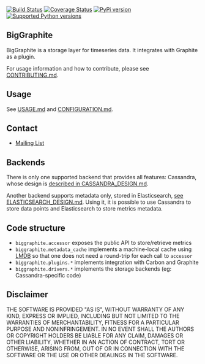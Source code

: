 [![Build Status](https://travis-ci.org/criteo/biggraphite.svg?branch=master)](https://travis-ci.org/criteo/biggraphite)
[![Coverage Status](https://coveralls.io/repos/github/criteo/biggraphite/badge.svg)](https://coveralls.io/github/criteo/biggraphite?branch=master)
[![PyPi version](https://img.shields.io/pypi/v/biggraphite.svg)](https://pypi.python.org/pypi/biggraphite/)
[![Supported Python versions](https://img.shields.io/pypi/pyversions/biggraphite.svg)](https://pypi.python.org/pypi/bigraphite/)

BigGraphite
-----------

BigGraphite is a storage layer for timeseries data. It integrates with Graphite as a plugin.

For usage information and how to contribute, please see [CONTRIBUTING.md](CONTRIBUTING.md).

Usage
-----

See [USAGE.md](USAGE.md) and [CONFIGURATION.md](CONFIGURATION.md).

Contact
-------

- [Mailing List](https://groups.google.com/forum/#!forum/biggraphite)


Backends
--------

There is only one supported backend that provides all features: Cassandra, whose design is [described in CASSANDRA_DESIGN.md](CASSANDRA_DESIGN.md).

Another backend supports metadata only, stored in Elasticsearch, [see ELASTICSEARCH_DESIGN.md](ELASTICSEARCH_DESIGN).
Using it, it is possible to use Cassandra to store data points and Elasticsearch to store metrics metadata.


Code structure
--------------

- `biggraphite.accessor` exposes the public API to store/retrieve metrics
- `biggraphite.metadata_cache` implements a machine-local cache using [LMDB](https://lmdb.readthedocs.io) so that one does not need a round-trip for each call to `accessor`
- `biggraphite.plugins.*` implements integration with Carbon and Graphite
- `biggraphite.drivers.*` implements the storage backends (eg: Cassandra-specific code)

Disclaimer
----------

THE SOFTWARE IS PROVIDED "AS IS", WITHOUT WARRANTY OF ANY KIND, EXPRESS OR IMPLIED, INCLUDING BUT NOT LIMITED TO THE WARRANTIES OF MERCHANTABILITY, FITNESS FOR A PARTICULAR PURPOSE AND NONINFRINGEMENT. IN NO EVENT SHALL THE AUTHORS OR COPYRIGHT HOLDERS BE LIABLE FOR ANY CLAIM, DAMAGES OR OTHER LIABILITY, WHETHER IN AN ACTION OF CONTRACT, TORT OR OTHERWISE, ARISING FROM, OUT OF OR IN CONNECTION WITH THE SOFTWARE OR THE USE OR OTHER DEALINGS IN THE SOFTWARE.

